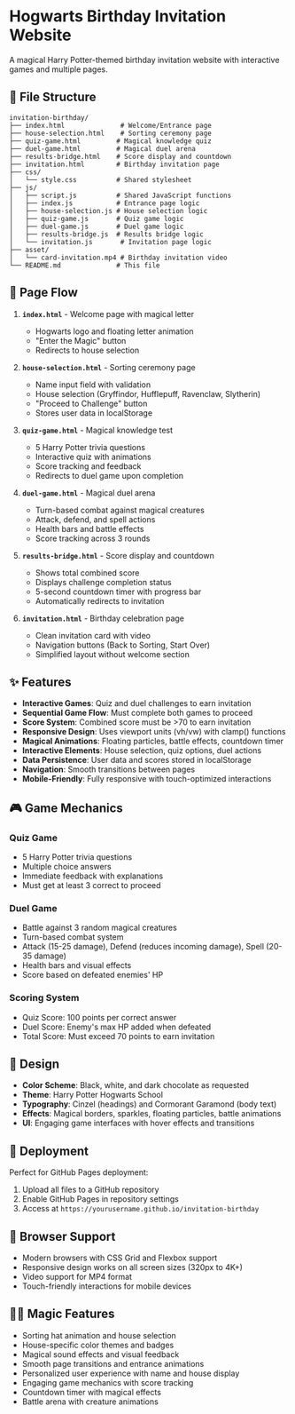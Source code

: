 # Hogwarts Birthday Invitation Website

A magical Harry Potter-themed birthday invitation website with interactive games and multiple pages.

## 📁 File Structure

```
invitation-birthday/
├── index.html              # Welcome/Entrance page
├── house-selection.html    # Sorting ceremony page
├── quiz-game.html         # Magical knowledge quiz
├── duel-game.html         # Magical duel arena
├── results-bridge.html    # Score display and countdown
├── invitation.html        # Birthday invitation page
├── css/
│   └── style.css          # Shared stylesheet
├── js/
│   ├── script.js          # Shared JavaScript functions
│   ├── index.js           # Entrance page logic
│   ├── house-selection.js # House selection logic
│   ├── quiz-game.js       # Quiz game logic
│   ├── duel-game.js       # Duel game logic
│   ├── results-bridge.js  # Results bridge logic
│   └── invitation.js       # Invitation page logic
├── asset/
│   └── card-invitation.mp4 # Birthday invitation video
└── README.md              # This file
```

## 🎯 Page Flow

1. **`index.html`** - Welcome page with magical letter
   - Hogwarts logo and floating letter animation
   - "Enter the Magic" button
   - Redirects to house selection

2. **`house-selection.html`** - Sorting ceremony page
   - Name input field with validation
   - House selection (Gryffindor, Hufflepuff, Ravenclaw, Slytherin)
   - "Proceed to Challenge" button
   - Stores user data in localStorage

3. **`quiz-game.html`** - Magical knowledge test
   - 5 Harry Potter trivia questions
   - Interactive quiz with animations
   - Score tracking and feedback
   - Redirects to duel game upon completion

4. **`duel-game.html`** - Magical duel arena
   - Turn-based combat against magical creatures
   - Attack, defend, and spell actions
   - Health bars and battle effects
   - Score tracking across 3 rounds

5. **`results-bridge.html`** - Score display and countdown
   - Shows total combined score
   - Displays challenge completion status
   - 5-second countdown timer with progress bar
   - Automatically redirects to invitation

6. **`invitation.html`** - Birthday celebration page
   - Clean invitation card with video
   - Navigation buttons (Back to Sorting, Start Over)
   - Simplified layout without welcome section

## ✨ Features

- **Interactive Games**: Quiz and duel challenges to earn invitation
- **Sequential Game Flow**: Must complete both games to proceed
- **Score System**: Combined score must be >70 to earn invitation
- **Responsive Design**: Uses viewport units (vh/vw) with clamp() functions
- **Magical Animations**: Floating particles, battle effects, countdown timer
- **Interactive Elements**: House selection, quiz options, duel actions
- **Data Persistence**: User data and scores stored in localStorage
- **Navigation**: Smooth transitions between pages
- **Mobile-Friendly**: Fully responsive with touch-optimized interactions

## 🎮 Game Mechanics

### Quiz Game
- 5 Harry Potter trivia questions
- Multiple choice answers
- Immediate feedback with explanations
- Must get at least 3 correct to proceed

### Duel Game
- Battle against 3 random magical creatures
- Turn-based combat system
- Attack (15-25 damage), Defend (reduces incoming damage), Spell (20-35 damage)
- Health bars and visual effects
- Score based on defeated enemies' HP

### Scoring System
- Quiz Score: 100 points per correct answer
- Duel Score: Enemy's max HP added when defeated
- Total Score: Must exceed 70 points to earn invitation

## 🎨 Design

- **Color Scheme**: Black, white, and dark chocolate as requested
- **Theme**: Harry Potter Hogwarts School
- **Typography**: Cinzel (headings) and Cormorant Garamond (body text)
- **Effects**: Magical borders, sparkles, floating particles, battle animations
- **UI**: Engaging game interfaces with hover effects and transitions

## 🚀 Deployment

Perfect for GitHub Pages deployment:

1. Upload all files to a GitHub repository
2. Enable GitHub Pages in repository settings
3. Access at `https://yourusername.github.io/invitation-birthday`

## 📱 Browser Support

- Modern browsers with CSS Grid and Flexbox support
- Responsive design works on all screen sizes (320px to 4K+)
- Video support for MP4 format
- Touch-friendly interactions for mobile devices

## 🧙‍♂️ Magic Features

- Sorting hat animation and house selection
- House-specific color themes and badges
- Magical sound effects and visual feedback
- Smooth page transitions and entrance animations
- Personalized user experience with name and house display
- Engaging game mechanics with score tracking
- Countdown timer with magical effects
- Battle arena with creature animations
